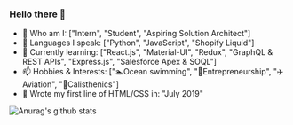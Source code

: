 ### Hello there 👋

- 🔭 Who am I: ["Intern", "Student", "Aspiring Solution Architect"]
- 🌱 Languages I speak: ["Python", "JavaScript", "Shopify Liquid"]
- 👯 Currently learning: ["React.js", "Material-UI", "Redux", "GraphQL & REST APIs", "Express.js", "Salesforce Apex & SOQL"]
- 📫 Hobbies & Interests: ["🏊Ocean swimming", "💼Entrepreneurship", "✈️Aviation", "💪Calisthenics"]
- 👶 Wrote my first line of HTML/CSS in: "July 2019"


![Anurag's github stats](https://github-readme-stats.vercel.app/api?username=Mingyang-Li&theme=tokyonight&show_icons=true&card_width=100%)

